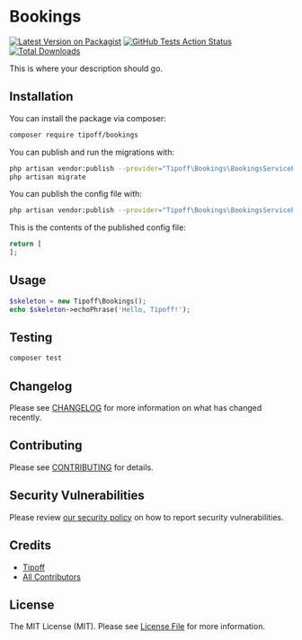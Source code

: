 # Bookings

[![Latest Version on Packagist](https://img.shields.io/packagist/v/tipoff/bookings.svg?style=flat-square)](https://packagist.org/packages/tipoff/bookings)
[![GitHub Tests Action Status](https://img.shields.io/github/workflow/status/tipoff/bookings/run-tests?label=tests)](https://github.com/tipoff/bookings/actions?query=workflow%3ATests+branch%3Amaster)
[![Total Downloads](https://img.shields.io/packagist/dt/tipoff/bookings.svg?style=flat-square)](https://packagist.org/packages/tipoff/bookings)

This is where your description should go.

## Installation

You can install the package via composer:

```bash
composer require tipoff/bookings
```

You can publish and run the migrations with:

```bash
php artisan vendor:publish --provider="Tipoff\Bookings\BookingsServiceProvider" --tag="migrations"
php artisan migrate
```

You can publish the config file with:
```bash
php artisan vendor:publish --provider="Tipoff\Bookings\BookingsServiceProvider" --tag="config"
```

This is the contents of the published config file:

```php
return [
];
```

## Usage

```php
$skeleton = new Tipoff\Bookings();
echo $skeleton->echoPhrase('Hello, Tipoff!');
```

## Testing

```bash
composer test
```

## Changelog

Please see [CHANGELOG](CHANGELOG.md) for more information on what has changed recently.

## Contributing

Please see [CONTRIBUTING](.github/CONTRIBUTING.md) for details.

## Security Vulnerabilities

Please review [our security policy](../../security/policy) on how to report security vulnerabilities.

## Credits

- [Tipoff](https://github.com/tipoff)
- [All Contributors](../../contributors)

## License

The MIT License (MIT). Please see [License File](LICENSE.md) for more information.
